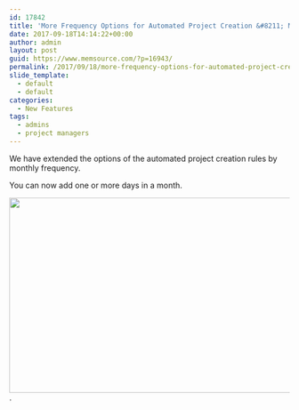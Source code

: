 ```yaml
---
id: 17842
title: 'More Frequency Options for Automated Project Creation &#8211; Monthly Frequency'
date: 2017-09-18T14:14:22+00:00
author: admin
layout: post
guid: https://www.memsource.com/?p=16943/
permalink: /2017/09/18/more-frequency-options-for-automated-project-creation-monthly-frequency-2/
slide_template:
  - default
  - default
categories:
  - New Features
tags:
  - admins
  - project managers
---
```

We have extended the options of the automated project creation rules by monthly frequency.

You can now add one or more days in a month.

[<img class="wp-image-16944 alignleft" src="https://www.memsource.com/wp-content/uploads/2017/09/frequency.png" alt='' width="681" height="351" data-id="16944" />](https://www.memsource.com/wp-content/uploads/2017/09/frequency.png).
